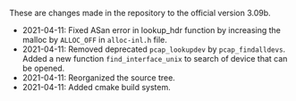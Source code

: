 These are changes made in the repository to the official version 3.09b.

- 2021-04-11: Fixed ASan error in lookup_hdr function by increasing the malloc
  by `ALLOC_OFF` in `alloc-inl.h` file. 
- 2021-04-11: Removed deprecated `pcap_lookupdev` by `pcap_findalldevs`. Added
  a new function `find_interface_unix` to search of device that can be opened.
- 2021-04-11: Reorganized the source tree.
- 2021-04-11: Added cmake build system.
